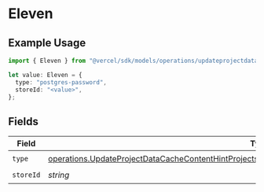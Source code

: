 # Eleven

## Example Usage

```typescript
import { Eleven } from "@vercel/sdk/models/operations/updateprojectdatacache.js";

let value: Eleven = {
  type: "postgres-password",
  storeId: "<value>",
};
```

## Fields

| Field                                                                                                                                                                                                                      | Type                                                                                                                                                                                                                       | Required                                                                                                                                                                                                                   | Description                                                                                                                                                                                                                |
| -------------------------------------------------------------------------------------------------------------------------------------------------------------------------------------------------------------------------- | -------------------------------------------------------------------------------------------------------------------------------------------------------------------------------------------------------------------------- | -------------------------------------------------------------------------------------------------------------------------------------------------------------------------------------------------------------------------- | -------------------------------------------------------------------------------------------------------------------------------------------------------------------------------------------------------------------------- |
| `type`                                                                                                                                                                                                                     | [operations.UpdateProjectDataCacheContentHintProjectsResponse200ApplicationJSONResponseBodyEnv11Type](../../models/operations/updateprojectdatacachecontenthintprojectsresponse200applicationjsonresponsebodyenv11type.md) | :heavy_check_mark:                                                                                                                                                                                                         | N/A                                                                                                                                                                                                                        |
| `storeId`                                                                                                                                                                                                                  | *string*                                                                                                                                                                                                                   | :heavy_check_mark:                                                                                                                                                                                                         | N/A                                                                                                                                                                                                                        |